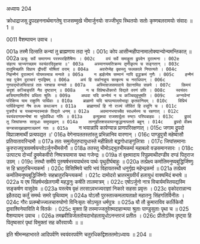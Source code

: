 अध्यायः 204

क्रोधाद्राजसु द्रुपदहननार्थमागतेषु राजसम्मुखे भीमार्जुनयोः सज्जीभूय स्थितयोः सतोः कृष्णबलरामयोः संवादः ॥ 1 ॥

0011	वैशम्पायन उवाच ।

001a	तस्मै दित्सति कन्यां तु ब्राह्मणाय तदा नृपे ।
001c	कोप आसीन्महीपानामालोक्यान्योन्यमन्तिकात् ॥
002a	`ऊचुः सर्वे समागम्य परस्परहितैषिणः ।
002c	वयं सर्वे समाहूता द्रुपदेन दुरात्मना ।
002e	संहत्य चाभ्यगच्छाम स्वयंवरदिदृक्षया ॥'
003a	अस्मानयमतिक्रम्य तृणीकृत्य च सङ्गतान् ।
003c	दातुमिच्छति विप्राय द्रौपदीं योषितां वराम् ॥
004a	अवरोप्येह वृक्षस्तु फलकाले निपात्यते ।
004c	निहन्मैनं दुरात्मानं योयमस्मान्न मन्यते ॥
005a	न ह्यर्हत्येष सम्मानं नापि वृद्धक्रमं गुणैः ।
005c	हन्मैनं सह पुत्रेण दुराचारं नृपद्विषम् ॥
006a	अयं हि सर्वानाहूय सत्कृत्य च नराधिपान् ।
006c	गुणवद्भोजयित्वान्नं ततः पश्चान्न मन्यते ॥
007a	अस्मिन्राजसमावाये देवानामिव सन्नये ।
007c	किमयं सदृशं कञ्चिन्नृपतिं नैव दृष्टवान् ॥
008a	न च विप्रेष्वधीकारो विद्यते वरणं प्रति ।
008c	स्वयंवरः क्षत्रियाणामितीयं प्रथिता श्रुतिः ॥
009a	अथवा यदि कन्येयं न च कञ्चिद्बुभूषति ।
009c	अग्नावेनां परिक्षिप्य याम राष्ट्राणि पार्थिवाः ॥
010a	ब्राह्मणो यदि चापल्याल्लोभाद्वा कृतवानिदम् ।
010c	विप्रियं पार्थिवेन्द्राणां नैष वध्यः कथञ्चन ॥
011a	ब्राह्मणार्थं हि नो राज्यं जीवितं हि वसूनि च ।
011c	पुत्रपौत्रं च यच्चान्यदस्माकं विद्यते धनम् ॥
012a	अवमानभयाच्चैव स्वधर्मस्य च रक्षणात् ।
012c	स्वयंवराणामन्येषां मा भूदेवंविधा गतिः ॥
013a	इत्युक्त्वा राजशार्दूला रुष्टाः परिघबाहवः ।
013c	द्रुपदं तु जिघांसन्तः सायुधाः समुपाद्रवन् ॥
014a	तान्गृहीतशरावापान्क्रुद्धानापततो बहून् ।
014c	द्रुपदो वीक्ष्य सन्त्रासाद्ब्राह्मणाञ्छरणं गतः ॥
015a	`न भयान्नापि कार्पण्यान्न प्राणपरिरक्षणात् ।
015c	जगाम द्रुपदो विप्राञ्शमार्थी प्रत्यपद्यत ॥'
016a	वेगेनापततस्तांस्तु प्रभिन्नानिव वारणान् ।
016c	पाण्डुपुत्रौ महेष्वासौ प्रतियातावरिन्दमौ ॥
017a	ततः समुत्पेतुरुदायुधास्ते महीक्षितो बद्धगोधाङ्गुलित्राः ।
017c	जिघांसमानाः कुरुराजपुत्रावमर्षयन्तोऽर्जुनभीमसेनौ ॥
018a	ततस्तु भीमोऽद्भुतभीमकर्मा महाबलो वज्रसमानसारः ।
018c	उत्पाट्य दोर्भ्यां द्रुममेकवीरो निष्पत्रयामास यथा गजेन्द्रः ॥
019a	तं वृक्षमादाय रिपुप्रमाथीदण्डीव दण्डं पितृराज उग्रम् ।
019c	तस्थौ समीपे पुरुषर्षभस्यपार्थस्य पार्थः पृथुदीर्घबाहुः ॥
020a	तत्प्रेक्ष्य कर्मातिमनुष्यबुद्धिर्जिष्णुः स हि भ्रातुरचिन्त्यकर्मा ।
020c	विसिष्मिये चापि भयं विहायतस्थौ धनुर्गृह्य महेन्द्रकर्मा ॥
021a	तत्प्रेक्ष्य कर्मातिमनुष्यबुद्धिर्जिष्णोः सहभ्रातुरचिन्त्यकर्मा ।
021c	दामोदरो भ्रातरमुग्रवीर्यं हलायुधं वाक्यमिदं बभाषे ॥
022a	य एष सिंहर्षभखेलगामी महद्धनुः कर्षति तालमात्रम् ।
022c	एषोऽर्जुनो नात्र विचार्यमस्तियद्यस्मि सङ्कर्षण वासुदेवः ॥
023a	यस्त्वेष वृक्षं तरसाऽवभज्यराज्ञां निकारे सहसा प्रवृत्तः ।
023c	वृकोदरान्नान्य इहैतदद्य कर्तुं समर्थः समरे पृथिव्याम् ॥
024a	योऽसौ पुरस्तात्कमलायताक्षो महातनुः सिंहगतिर्विनीतः ।
024c	गौरः प्रलम्बोज्ज्वलचारुघोणो विनिःसृतः सोऽप्युत धर्मपुत्रः ॥
025a	यौ तौ कुमाराविव कार्तिकेयौ द्वावाश्विनेयाविति मे वितर्कः ।
025c	मुक्ता हि तस्माज्जतुवेश्मदाहान्मया श्रुताः पाण्डुसुताः पृथा च ॥
025	वैशम्पायन उवाच ।
026a	तमब्रवीन्निर्जलतोयदाभोहलायुधोऽनन्तरजं प्रतीतः ।
026c	प्रीतोऽस्मि दृष्ट्वा हि पितृष्वसारं पृथां विमुक्तां सह कौरवाग्र्यैः ॥ ॥

इति श्रीमन्महाभारते आदिपर्वणि स्वयंवरपर्वणि चतुरधिकद्विशततमोऽध्यायः ॥ 204 ॥
